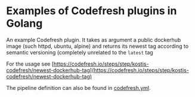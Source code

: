 # Examples of Codefresh plugins in Golang

An example Codefresh plugin. It takes as argument a public dockerhub image (such httpd, ubuntu, alpine)
and returns its newest tag according to semantic versioning (completely unrelated to the `latest` tag

For the usage see [https://codefresh.io/steps/step/kostis-codefresh/newest-dockerhub-tag](https://codefresh.io/steps/step/kostis-codefresh/newest-dockerhub-tag)

The pipeline definition can also be found in [codefresh.yml](codefresh.yml).
